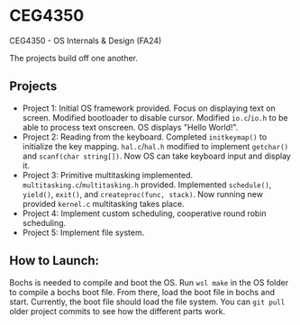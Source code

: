 # CEG4350
CEG4350 - OS Internals &amp; Design (FA24)

The projects build off one another.
## Projects
- Project 1: Initial OS framework provided. Focus on displaying text on screen. Modified bootloader to disable cursor. Modified `io.c`/`io.h` to be able to process text onscreen. OS displays "Hello World!".
- Project 2: Reading from the keyboard. Completed `initkeymap()` to initialize the key mapping. `hal.c`/`hal.h` modified to implement `getchar()` and `scanf(char string[])`. Now OS can take keyboard input and display it.
- Project 3: Primitive multitasking implemented. `multitasking.c`/`multitasking.h` provided. Implemented `schedule()`, `yield()`, `exit()`, and `createproc(func, stack)`. Now running new provided `kernel.c` multitasking takes place.
- Project 4: Implement custom scheduling, cooperative round robin scheduling.
- Project 5: Implement file system. 

## How to Launch:
Bochs is needed to compile and boot the OS. Run `wsl make` in the OS folder to compile a bochs boot file. From there, load the boot file in bochs and start. Currently, the boot file should load the file system. You can `git pull` older project commits to see how the different parts work.
